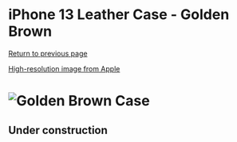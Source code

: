 # iPhone 13 Leather Case - Golden Brown

[Return to previous page](/iphone_13)

[High-resolution image from Apple](https://store.storeimages.cdn-apple.com/8756/as-images.apple.com/is//MM103?wid=4500&hei=4500&fmt=png)

# ![Golden Brown Case](/everyphone/MM103.png)

## Under construction
